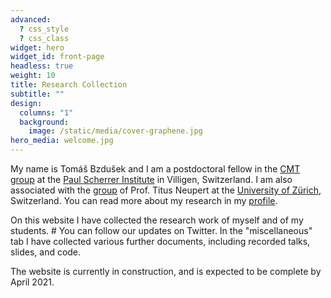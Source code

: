 ```yaml
---
advanced:
  ? css_style
  ? css_class
widget: hero
widget_id: front-page
headless: true
weight: 10
title: Research Collection
subtitle: ""
design:
  columns: "1"
  background:
    image: /static/media/cover-graphene.jpg
hero_media: welcome.jpg
---
```

My name is Tomáš Bzdušek and I am a postdoctoral fellow in the [CMT group](https://www.psi.ch/en/lsm/cmt-group) at the [Paul Scherrer Institute](https://www.psi.ch/en) in Villigen, Switzerland. I am also associated with the [group](https://www.physik.uzh.ch/en/groups/neupert/team.html) of Prof. Titus Neupert at the [University of Zürich](https://www.uzh.ch/cmsssl/en.html), Switzerland. You can read more about my research in my [profile](https://www.physik.uzh.ch/en/groups/neupert/team.html).

On this website I have collected the research work of myself and of my students. # You can follow our updates on Twitter. 
In the "miscellaneous" tab I have collected various further documents, including recorded talks, slides, and code. 

The website is currently in construction, and is expected to be complete by April 2021.
